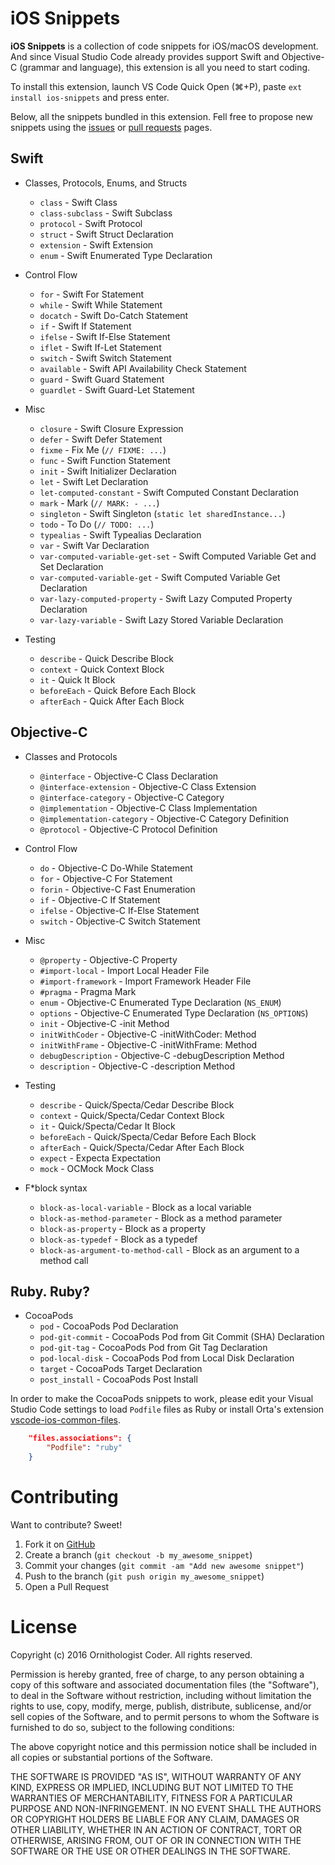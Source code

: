 # iOS Snippets

**iOS Snippets** is a collection of code snippets for iOS/macOS development. And since Visual Studio Code already provides support Swift and Objective-C (grammar and language), this extension is all you need to start coding.

To install this extension, launch VS Code Quick Open (⌘+P), paste ``ext install ios-snippets`` and press enter.

Below, all the snippets bundled in this extension. Fell free to propose new snippets using the [issues](https://github.com/ornithocoder/vscode-ios-snippets/issues) or [pull requests](https://github.com/ornithocoder/vscode-ios-snippets/pulls) pages.

## Swift

* Classes, Protocols, Enums, and Structs
  * ``class`` - Swift Class
  * ``class-subclass`` - Swift Subclass
  * ``protocol`` - Swift Protocol
  * ``struct`` - Swift Struct Declaration
  * ``extension`` - Swift Extension
  * ``enum`` - Swift Enumerated Type Declaration

* Control Flow
  * ``for`` - Swift For Statement
  * ``while`` - Swift While Statement
  * ``docatch`` - Swift Do-Catch Statement
  * ``if`` - Swift If Statement
  * ``ifelse`` - Swift If-Else Statement
  * ``iflet`` - Swift If-Let Statement
  * ``switch`` - Swift Switch Statement
  * ``available`` - Swift API Availability Check Statement
  * ``guard`` - Swift Guard Statement
  * ``guardlet`` - Swift Guard-Let Statement

* Misc
  * ``closure`` - Swift Closure Expression
  * ``defer`` - Swift Defer Statement
  * ``fixme`` - Fix Me (``// FIXME: ...``)
  * ``func`` - Swift Function Statement
  * ``init`` - Swift Initializer Declaration
  * ``let`` - Swift Let Declaration
  * ``let-computed-constant`` - Swift Computed Constant Declaration
  * ``mark`` - Mark (``// MARK: - ...``)
  * ``singleton`` - Swift Singleton (``static let sharedInstance...``)
  * ``todo`` - To Do (``// TODO: ...``)
  * ``typealias`` - Swift Typealias Declaration
  * ``var`` - Swift Var Declaration
  * ``var-computed-variable-get-set`` - Swift Computed Variable Get and Set Declaration
  * ``var-computed-variable-get`` - Swift Computed Variable Get Declaration
  * ``var-lazy-computed-property`` - Swift Lazy Computed Property Declaration
  * ``var-lazy-variable`` - Swift Lazy Stored Variable Declaration

* Testing
  * ``describe`` - Quick Describe Block
  * ``context`` - Quick Context Block
  * ``it`` - Quick It Block
  * ``beforeEach`` - Quick Before Each Block
  * ``afterEach`` - Quick After Each Block

## Objective-C

* Classes and Protocols
  * ``@interface`` - Objective-C Class Declaration
  * ``@interface-extension`` - Objective-C Class Extension
  * ``@interface-category`` - Objective-C Category
  * ``@implementation`` - Objective-C Class Implementation
  * ``@implementation-category`` - Objective-C Category Definition
  * ``@protocol`` - Objective-C Protocol Definition

* Control Flow
  * ``do`` - Objective-C Do-While Statement
  * ``for`` - Objective-C For Statement
  * ``forin`` - Objective-C Fast Enumeration
  * ``if`` - Objective-C If Statement
  * ``ifelse`` - Objective-C If-Else Statement
  * ``switch`` - Objective-C Switch Statement

* Misc
  * ``@property`` - Objective-C Property
  * ``#import-local`` - Import Local Header File
  * ``#import-framework`` - Import Framework Header File
  * ``#pragma`` - Pragma Mark
  * ``enum`` - Objective-C Enumerated Type Declaration (``NS_ENUM``)
  * ``options`` - Objective-C Enumerated Type Declaration (``NS_OPTIONS``)
  * ``init`` - Objective-C -init Method
  * ``initWithCoder`` - Objective-C -initWithCoder: Method
  * ``initWithFrame`` - Objective-C -initWithFrame: Method
  * ``debugDescription`` - Objective-C -debugDescription Method
  * ``description`` - Objective-C -description Method

* Testing
  * ``describe`` - Quick/Specta/Cedar Describe Block
  * ``context`` - Quick/Specta/Cedar Context Block
  * ``it`` - Quick/Specta/Cedar It Block
  * ``beforeEach`` - Quick/Specta/Cedar Before Each Block
  * ``afterEach`` - Quick/Specta/Cedar After Each Block
  * ``expect`` - Expecta Expectation
  * ``mock`` - OCMock Mock Class

* F*block syntax
  * ``block-as-local-variable`` - Block as a local variable
  * ``block-as-method-parameter`` - Block as a method parameter
  * ``block-as-property`` - Block as a property
  * ``block-as-typedef`` - Block as a typedef
  * ``block-as-argument-to-method-call`` - Block as an argument to a method call

## Ruby. Ruby?

* CocoaPods
  * ``pod`` - CocoaPods Pod Declaration
  * ``pod-git-commit`` - CocoaPods Pod from Git Commit (SHA) Declaration
  * ``pod-git-tag`` - CocoaPods Pod from Git Tag Declaration
  * ``pod-local-disk`` - CocoaPods Pod from Local Disk Declaration
  * ``target`` - CocoaPods Target Declaration
  * ``post_install`` - CocoaPods Post Install

In order to make the CocoaPods snippets to work, please edit your Visual Studio Code settings to load ``Podfile`` files as Ruby or install Orta's extension [vscode-ios-common-files](https://marketplace.visualstudio.com/items?itemName=Orta.vscode-ios-common-files).

```json
    "files.associations": {
        "Podfile": "ruby"
    }
```

# Contributing

Want to contribute? Sweet!

1. Fork it on [GitHub](https://github.com/ornithocoder/vscode-ios-snippets)
1. Create a branch (`git checkout -b my_awesome_snippet`)
1. Commit your changes (`git commit -am "Add new awesome snippet"`)
1. Push to the branch (`git push origin my_awesome_snippet`)
1. Open a Pull Request

# License

Copyright (c) 2016 Ornithologist Coder. All rights reserved.

Permission is hereby granted, free of charge, to any person obtaining a copy of this software and associated documentation files (the "Software"), to deal in the Software without restriction, including without limitation the rights to use, copy, modify, merge, publish, distribute, sublicense, and/or sell copies of the Software, and to permit persons to whom the Software is furnished to do so, subject to the following conditions:

The above copyright notice and this permission notice shall be included in all copies or substantial portions of the Software.

THE SOFTWARE IS PROVIDED "AS IS", WITHOUT WARRANTY OF ANY KIND, EXPRESS OR IMPLIED, INCLUDING BUT NOT LIMITED TO THE WARRANTIES OF MERCHANTABILITY, FITNESS FOR A PARTICULAR PURPOSE AND NON-INFRINGEMENT. IN NO EVENT SHALL THE AUTHORS OR COPYRIGHT HOLDERS BE LIABLE FOR ANY CLAIM, DAMAGES OR OTHER LIABILITY, WHETHER IN AN ACTION OF CONTRACT, TORT OR OTHERWISE, ARISING FROM, OUT OF OR IN CONNECTION WITH THE SOFTWARE OR THE USE OR OTHER DEALINGS IN THE SOFTWARE.
